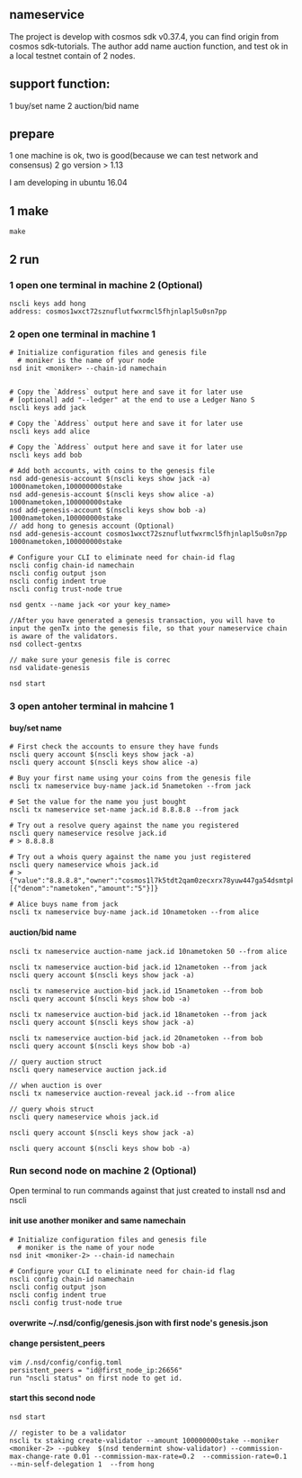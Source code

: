 ## nameservice
The project is develop with cosmos sdk v0.37.4, you can find origin from cosmos sdk-tutorials. The author add name auction function, and test ok in a local testnet contain of 2 nodes.

## support function:
1 buy/set name
2 auction/bid name

## prepare
1 one machine is ok, two is good(because we can test network and consensus)
2 go version > 1.13

I am developing in ubuntu 16.04

## 1 make
```
make
```

## 2 run
### 1 open one terminal in machine 2 (Optional)
```
nscli keys add hong
address: cosmos1wxct72sznuflutfwxrmcl5fhjnlapl5u0sn7pp
```

### 2  open one terminal in machine 1
```
# Initialize configuration files and genesis file
  # moniker is the name of your node
nsd init <moniker> --chain-id namechain


# Copy the `Address` output here and save it for later use
# [optional] add "--ledger" at the end to use a Ledger Nano S
nscli keys add jack

# Copy the `Address` output here and save it for later use
nscli keys add alice

# Copy the `Address` output here and save it for later use
nscli keys add bob

# Add both accounts, with coins to the genesis file
nsd add-genesis-account $(nscli keys show jack -a) 1000nametoken,100000000stake
nsd add-genesis-account $(nscli keys show alice -a) 1000nametoken,100000000stake
nsd add-genesis-account $(nscli keys show bob -a) 1000nametoken,100000000stake
// add hong to genesis account (Optional)
nsd add-genesis-account cosmos1wxct72sznuflutfwxrmcl5fhjnlapl5u0sn7pp 1000nametoken,100000000stake

# Configure your CLI to eliminate need for chain-id flag
nscli config chain-id namechain
nscli config output json
nscli config indent true
nscli config trust-node true

nsd gentx --name jack <or your key_name>

//After you have generated a genesis transaction, you will have to input the genTx into the genesis file, so that your nameservice chain is aware of the validators.
nsd collect-gentxs

// make sure your genesis file is correc
nsd validate-genesis

nsd start
```

### 3 open antoher terminal in mahcine 1
#### buy/set name
```
# First check the accounts to ensure they have funds
nscli query account $(nscli keys show jack -a)
nscli query account $(nscli keys show alice -a)

# Buy your first name using your coins from the genesis file
nscli tx nameservice buy-name jack.id 5nametoken --from jack

# Set the value for the name you just bought
nscli tx nameservice set-name jack.id 8.8.8.8 --from jack

# Try out a resolve query against the name you registered
nscli query nameservice resolve jack.id
# > 8.8.8.8

# Try out a whois query against the name you just registered
nscli query nameservice whois jack.id
# > {"value":"8.8.8.8","owner":"cosmos1l7k5tdt2qam0zecxrx78yuw447ga54dsmtpk2s","price":[{"denom":"nametoken","amount":"5"}]}

# Alice buys name from jack
nscli tx nameservice buy-name jack.id 10nametoken --from alice
```

#### auction/bid name
```
nscli tx nameservice auction-name jack.id 10nametoken 50 --from alice

nscli tx nameservice auction-bid jack.id 12nametoken --from jack
nscli query account $(nscli keys show jack -a)

nscli tx nameservice auction-bid jack.id 15nametoken --from bob
nscli query account $(nscli keys show bob -a)

nscli tx nameservice auction-bid jack.id 18nametoken --from jack
nscli query account $(nscli keys show jack -a)

nscli tx nameservice auction-bid jack.id 20nametoken --from bob
nscli query account $(nscli keys show bob -a)

// query auction struct
nscli query nameservice auction jack.id

// when auction is over
nscli tx nameservice auction-reveal jack.id --from alice

// query whois struct
nscli query nameservice whois jack.id

nscli query account $(nscli keys show jack -a)

nscli query account $(nscli keys show bob -a)
```

### Run second node on machine 2 (Optional)
Open terminal to run commands against that just created to install nsd and nscli

#### init use another moniker and same namechain
```
# Initialize configuration files and genesis file
  # moniker is the name of your node
nsd init <moniker-2> --chain-id namechain

# Configure your CLI to eliminate need for chain-id flag
nscli config chain-id namechain
nscli config output json
nscli config indent true
nscli config trust-node true
```
#### overwrite ~/.nsd/config/genesis.json with first node's genesis.json
#### change persistent_peers
```
vim /.nsd/config/config.toml
persistent_peers = "id@first_node_ip:26656"
run "nscli status" on first node to get id.
```
#### start this second node
```
nsd start

// register to be a validator
nscli tx staking create-validator --amount 100000000stake --moniker <moniker-2> --pubkey  $(nsd tendermint show-validator) --commission-max-change-rate 0.01 --commission-max-rate=0.2  --commission-rate=0.1 --min-self-delegation 1  --from hong
```
